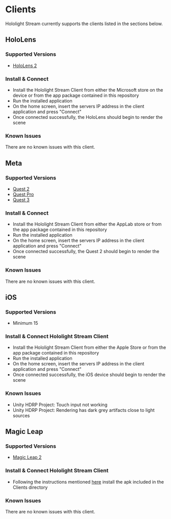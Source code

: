 # Clients

Hololight Stream currently supports the clients listed in the sections below.

## HoloLens
### Supported Versions
- [HoloLens 2](https://www.microsoft.com/en-us/hololens/buy)
### Install & Connect
- Install the Hololight Stream Client from either the Microsoft store on the device or from the app package contained in this repository
- Run the installed application
- On the home screen, insert the servers IP address in the client application and press "Connect"
- Once connected successfully, the HoloLens should begin to render the scene

### Known Issues
There are no known issues with this client.

## Meta
### Supported Versions
- [Quest 2](https://www.meta.com/us/en/quest/products/quest-2/)
- [Quest Pro](https://www.meta.com/us/quest/quest-pro/)
- [Quest 3](https://www.meta.com/us/en/quest/quest-3/)
### Install & Connect
- Install the Hololight Stream Client from either the AppLab store or from the app package contained in this repository
- Run the installed application
- On the home screen, insert the servers IP address in the client application and press "Connect"
- Once connected successfully, the Quest 2 should begin to render the scene

### Known Issues
There are no known issues with this client.

## iOS
### Supported Versions
- Minimum 15
### Install & Connect Hololight Stream Client
- Install the Hololight Stream Client from either the Apple Store or from the app package contained in this repository
- Run the installed application
- On the home screen, insert the servers IP address in the client application and press "Connect"
- Once connected successfully, the iOS device should begin to render the scene

### Known Issues
- Unity HDRP Project: Touch input not working
- Unity HDRP Project: Rendering has dark grey artifacts close to light sources

## Magic Leap
### Supported Versions
- [Magic Leap 2](https://www.magicleap.com/magic-leap-2)
### Install & Connect Hololight Stream Client
- Following the instructions mentioned [here](https://www.magicleap.care/hc/en-us/articles/5951496255885-Installing-and-Uninstalling-Apps) install the apk included in the Clients directory
### Known Issues
There are no known issues with this client.
